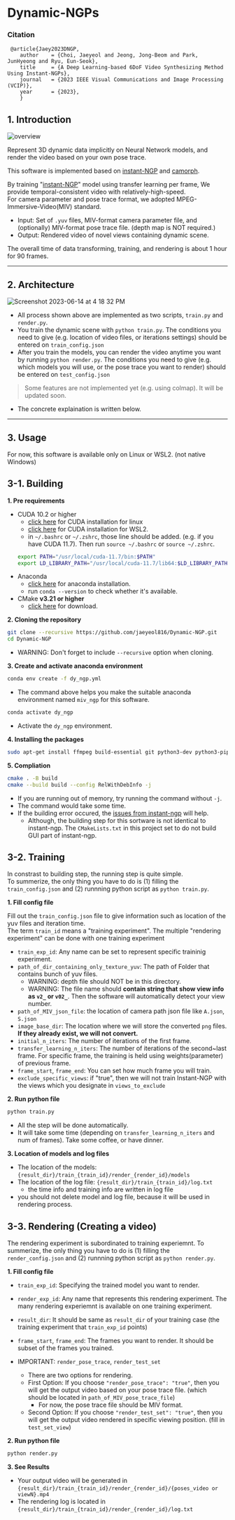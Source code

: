 # Dynamic-NGPs

### Citation
```
 @article{Jaey2023DNGP,
    author    = {Choi, Jaeyeol and Jeong, Jong-Beom and Park, JunHyeong and Ryu, Eun-Seok},
    title     = {A Deep Learning-based 6DoF Video Synthesizing Method Using Instant-NGPs},
    journal   = {2023 IEEE Visual Communications and Image Processing (VCIP)},
    year      = {2023},
    }
```

## 1. Introduction
![overview](https://user-images.githubusercontent.com/80497842/237037849-3c183b5e-ba8f-46fb-a4a2-a0f7a9d8a525.gif)

Represent 3D dynamic data implicitly on Neural Network models, and render the video based on your own pose trace.<br>

This software is implemented based on [instant-NGP](https://github.com/NVlabs/instant-ngp) and [camorph](https://github.com/Fraunhofer-IIS/camorph).

By training  "[instant-NGP](https://github.com/NVlabs/instant-ngp)" model using transfer learning per frame, We provide temporal-consistent video with  relatively-high-speed.<br>
For camera parameter and pose trace format, we adopted MPEG-Immersive-Video(MIV) standard.<br>
- Input: Set of `.yuv` files, MIV-format camera parameter file, and (optionally) MIV-format pose trace file. (depth map is NOT required.)<br>
- Output: Rendered video of novel views containing dynamic scene.<br>

The overall time of data transforming, training, and rendering is about 1 hour for 90 frames. 

---
## 2. Architecture
![Screenshot 2023-06-14 at 4 18 32 PM](https://github.com/jaeyeol816/Dynamic-NGPs/assets/80497842/f66af57b-2509-4fdb-86e2-6754589ee9ea)

- All process shown above are implemented as two scripts, `train.py` and `render.py`. 
- You train the dynamic scene with `python train.py`. The conditions you need to give (e.g. location of video files, or iterations settings) should be entered on `train_config.json`
- After you train the models, you can render the video anytime you want by running `python render.py`. The conditions you need to give (e.g. which models you will use, or the pose trace you want to render) should be entered on `test_config.json`
> Some features are not implemented yet (e.g. using colmap). It will be updated soon.

- The concrete explaination is written below.
---

## 3. Usage
For now, this software is available only on Linux or WSL2. (not native Windows)

## 3-1. Building
**1. Pre requirements**
- CUDA 10.2 or higher 
	- [click here](https://docs.nvidia.com/cuda/cuda-installation-guide-linux/) for CUDA installation for linux
	- [click here](https://docs.nvidia.com/cuda/wsl-user-guide/index.html) for CUDA installation for WSL2.
	- in `~/.bashrc` or `~/.zshrc`, those line should be added. (e.g. if you have CUDA 11.7). Then run `source ~/.bashrc` or `source ~/.zshrc`.
	```bash
	export PATH="/usr/local/cuda-11.7/bin:$PATH"
	export LD_LIBRARY_PATH="/usr/local/cuda-11.7/lib64:$LD_LIBRARY_PATH"
	```
- Anaconda 
	- [click here](https://docs.anaconda.com/anaconda/install/linux/) for anaconda installation.
	- run `conda --version` to check whether it's available.
- CMake **v3.21 or higher**
	- [click here](https://cmake.org/download/) for download.

**2. Cloning the repository**
```bash
git clone --recursive https://github.com/jaeyeol816/Dynamic-NGP.git
cd Dynamic-NGP
```
- WARNING: Don't forget to include `--recursive` option when cloning.

**3. Create and activate anaconda environment**
```bash
conda env create -f dy_ngp.yml
```
- The command above helps you make the suitable anaconda environment named `miv_ngp` for this software.
```bash
conda activate dy_ngp
```
- Activate the `dy_ngp` environment.

**4. Installing the packages**
```bash
sudo apt-get install ffmpeg build-essential git python3-dev python3-pip libopenexr-dev libxi-dev libglfw3-dev libglew-dev libomp-dev libxinerama-dev libxcursor-dev
```

**5. Compliation**
```bash
cmake . -B build
cmake --build build --config RelWithDebInfo -j
```
- If you are running out of memory, try running the command without `-j`.
- The command would take some time.
- If the building error occured, the [issues from instant-ngp](https://github.com/NVlabs/instant-ngp/issues?q=) will help.
	- Although, the building step for this sortware is not identical to instant-ngp. The `CMakeLists.txt` in this project set to do not build GUI part of instant-ngp.


## 3-2. Training

In constrast to building step, the running step is quite simple.<br>
To summerize, the only thing you have to do is (1) filling the `train_config.json` and (2) runnning python script as `python train.py`.

**1. Fill config file**

Fill out the `train_config.json` file to give information such as location of the yuv files and iteration time.<br>
The term `train_id` means a "training experiment". The multiple "rendering experiment" can be done with one training experiment
- `train_exp_id`: Any name can be set to represent specific traininig experiment.
- `path_of_dir_containing_only_texture_yuv`: The path of Folder that contains bunch of yuv files.
	- WARNING: depth file should NOT be in this directory.
	- WARNING: The file name should **contain string that show view info as `v2_` or `v02_`**. Then the software will automatically detect your view number.
- `path_of_MIV_json_file`: the location of camera path json file like `A.json`, `S.json`
- `image_base_dir`: The location where we will store the converted `png` files. **If they already exist, we will not convert.**
- `initial_n_iters`: The number of iterations of the first frame.
- `transfer_learning_n_iters`: The number of iterations of the second~last frame. For specific frame, the training is held using weights(parameter) of previous frame.
- `frame_start`, `frame_end`: You can set how much frame you will train.
- `exclude_specific_views`: if "true", then we will not train Instant-NGP with the views which you designate in `views_to_exclude`

**2. Run python file**
```bash
python train.py
```
- All the step will be done automatically.
- It will take some time (depending on `transfer_learning_n_iters` and num of frames). Take some coffee, or have dinner.

**3. Location of models and log files**
- The location of the models: `{result_dir}/train_{train_id}/render_{render_id}/models`
- The location of the log file: `{result_dir}/train_{train_id}/log.txt`
	- the time info and training info are written in log file
- you should not delete model and log file, because it will be used in rendering process.


## 3-3. Rendering (Creating a video)

The rendering experiment is subordinated to training experiemnt. 
To summerize, the only thing you have to do is (1) filling the `render_config.json` and (2) runnning python script as `python render.py`.

**1. Fill config file**
- `train_exp_id`: Specifying the trained model you want to render.
- `render_exp_id`: Any name that represents this rendering experiment. The many rendering experiemnt is available on one training experiment.
  
- `result_dir`: It should be same as `result_dir` of your training case (the training experiment that `train_exp_id` points)
- `frame_start`, `frame_end`: The frames you want to render. It should be subset of the frames you trained.

- IMPORTANT: `render_pose_trace`, `render_test_set`
	- There are two options for rendering.
	- First Option:  If you choose `"render_pose_trace": "true"`, then you will get the output video based on your pose trace file. (which should be located in `path_of_MIV_pose_trace_file`)
		- For now, the pose trace file should be MIV format.
	- Second Option: If you choose `"render_test_set": "true"`, then you will get the output video rendered in specific viewing position. (fill in `test_set_view`)

**2. Run python file**
```bash
python render.py
```

**3. See Results**
- Your output video will be generated in `{result_dir}/train_{train_id}/render_{render_id}/{poses_video or viewN}.mp4`
- The rendering log is located in `{result_dir}/train_{train_id}/render_{render_id}/log.txt`
